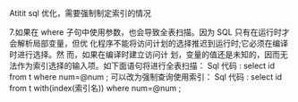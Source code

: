 Atitit sql 优化，需要强制制定索引的情况


7.如果在 where 子句中使用参数，也会导致全表扫描。因为 SQL 只有在运行时才会解析局部变量，但优 化程序不能将访问计划的选择推迟到运行时;它必须在编译时进行选择。然 而，如果在编译时建立访问计 划，变量的值还是未知的，因而无法作为索引选择的输入项。如下面语句将进行全表扫描：
Sql 代码 : select id from t where num=@num ;
可以改为强制查询使用索引：
Sql 代码 : select id from t with(index(索引名)) where num=@num ;

